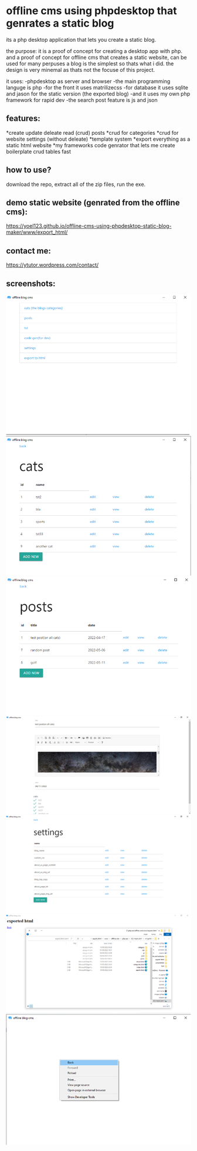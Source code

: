 # offline cms using phpdesktop that genrates a static blog

its a php desktop application that lets you create a static blog.

the purpose: it is a proof of concept for creating a desktop app with php.
and a proof of concept for offline cms that creates a static website, can be used
for many perpuses a blog is the simplest so thats what i did.
the design is very minemal as thats not the focuse of this project.

it uses: 
-phpdesktop as server and browser
-the main programming languge is php
-for the front it uses matrilizecss
-for database it uses sqlite and jason for the static version (the exported blog)
-and it uses my own php framework for rapid dev
-the search post feature is js and json

## features:
*create update deleate read (crud) posts
*crud for categories
*crud for website settings (without deleate)
*template system
*export everything as a static html website
*my frameworks code genrator that lets me create boilerplate crud tables fast 

## how to use?

download the repo, extract all of the zip files, run the exe.

## demo static website (genrated from the offline cms):

https://yoel123.github.io/offline-cms-using-phpdesktop-static-blog-maker/www/export_html/

## contact me:

https://ytutor.wordpress.com/contact/


## screenshots:
![alt text](screenshots/1.png)
![alt text](screenshots/2.png)
![alt text](screenshots/3.png)
![alt text](screenshots/4.png)
![alt text](screenshots/5.png)
![alt text](screenshots/6.png)
![alt text](screenshots/7.png)



